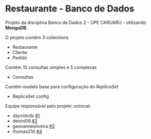 # Restaurante - Banco de Dados

Projeto da disciplina Banco de Dados 2 - UPE CARUARU - utilizando **MongoDB**.

O projeto contém 3 collections
- Restaurante
- Cliente
- Pedido

Contém 10 consultas simples e 5 complexas
- Consultas

Contém modelo base para configuração do *ReplicaSet*
- ReplicaSet config

Equipe responsável pelo projeto :octocat:

- dayvidcds [#1](https://github.com/dayvidcds)
- denini08 [#2](https://github.com/denini08)
- geovanneoliveira [#3](https://github.com/geovanneoliveira)
- thomas210 [#4](https://github.com/thomas210)
